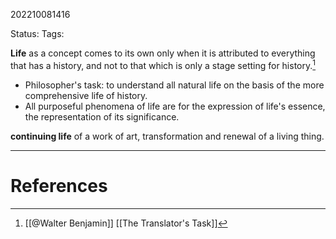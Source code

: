 202210081416

Status: 
Tags: 


**Life** as a concept comes to its own only when it is attributed to everything that has a history, and not to that which is only a stage setting for history.[^1]
- Philosopher's task: to understand all natural life on the basis of the more comprehensive life of history.
- All purposeful phenomena of life are for the expression of life's essence, the representation of its significance.

**continuing life** of a work of art, transformation and renewal of a living thing.

---
# References

[^1]: [[@Walter Benjamin]] [[The Translator's Task]]